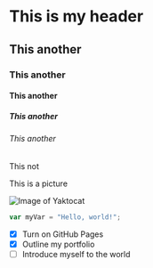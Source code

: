# This is my header

## This another

### This another

#### This another

##### This another

###### This another

This not

This is a picture

![Image of Yaktocat](https://octodex.github.com/images/yaktocat.png)

``` javascript
var myVar = "Hello, world!";
```

- [X] Turn on GitHub Pages
- [X] Outline my portfolio
- [ ] Introduce myself to the world
